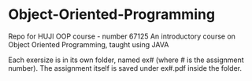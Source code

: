 # Object-Oriented-Programming
Repo for HUJI OOP course - number 67125
An introductory course on Object Oriented Programming, taught using JAVA

Each exersize is in its own folder, named ex# (where # is the assignment number).
The assignment itself is saved under ex#.pdf inside the folder.
